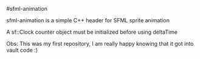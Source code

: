 #sfml-animation

sfml-animation is a simple C++ header for SFML sprite animation

A sf::Clock counter object must be initialized before using deltaTime

Obs: This was my first repository, I am really happy knowing that it got into vault code :)
